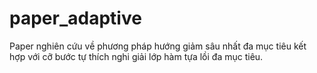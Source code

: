 # paper_adaptive

Paper nghiên cứu về phương pháp hướng giảm sâu nhất đa mục tiêu kết hợp với cỡ bước tự thích nghi giải lớp hàm tựa lồi đa mục tiêu.
